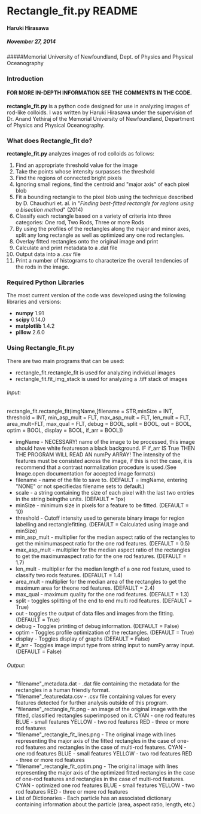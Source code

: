 # Rectangle_fit.py README
#### Haruki Hirasawa 
##### November 27, 2014
#####Memorial University of Newfoundland, Dept. of Physics and Physical Oceanography
### Introduction
#### FOR MORE IN-DEPTH INFORMATION SEE THE COMMENTS IN THE CODE.
**rectangle_fit.py** is a python code designed for use in analyzing images of rod-like colloids. I was written by Haruki Hirasawa under the supervision of Dr. Anand Yethiraj of the Memorial University of Newfoundland, Department of Physics and Physical Oceanography.

### What does Rectangle_fit do?
**rectangle_fit.py** analyzes images of rod colloids as follows:
1. Find an appropriate threshold value for the image
2. Take the points whose intensity surpasses the threshold
3. Find the regions of connected bright pixels
4. Ignoring small regions, find the centroid and "major axis" of each pixel blob
5. Fit a bounding rectangle to the pixel blob using the technique described by D. Chaudhuri et. al. in "_Finding best-fitted rectangle for regions using a bisection method_" (2014)
6. Classify each rectangle based on a variety of criteria into three categories: One rod, Two Rods, Three or more Rods
7. By using the profiles of the rectangles along the major and minor axes, split any long rectangle as well as optimized any one rod rectangles.
8. Overlay fitted rectangles onto the original image and print
9. Calculate and print metadata to a .dat file
10. Output data into a .csv file
11. Print a number of histograms to characterize the overall tendencies of the rods in the image.


### Required Python Libraries
The most current version of the code was developed using the following libraries and versions:

* **numpy**  1.91
* **scipy** 0.14.0
* **matplotlib** 1.4.2
* **pillow** 2.6.0

### Using Rectangle_fit.py
There are two main programs that can be used:
* rectangle_fit.rectangle_fit is used for analyzing individual images
* rectangle_fit.fit_img_stack is used for analyzing a .tiff stack of images

###### Input:
rectangle_fit.rectangle_fit(imgName,[filename = STR,minSize = INT, threshold = INT, min_asp_mult = FLT, max_asp_mult = FLT, len_mult = FLT, area_mult=FLT, max_qual = FLT, debug = BOOL, split = BOOL, out = BOOL, optim = BOOL, display = BOOL, if_arr = BOOL])


* imgName - NECESSARY! name of the image to be processed, this image should have white featureson a black background. IF if_arr IS True THEN THE PROGRAM WILL READ AN numPy ARRAY! The intensity of the features must be consisted across the image, if this is not the case, it is recommend that a contrast normalization procedure is used.(See Image.open documentation for accepted image formats)
*   filename - name of the file to save to. (DEFAULT = imgName, entering "NONE" or not specifiedas filename sets to default.)
*   scale - a string containing the size of each pixel with the last two entries in the string beingthe units. (DEFAULT = 1px)
*   minSize - minimum size in pixels for a feature to be fitted. (DEFAULT = 10)
*   threshold - Cutoff intensity used to generate binary image for region labelling and rectanglefitting. (DEFAULT = Calculated using image and minSize)
*   min_asp_mult - multiplier for the median aspect ratio of the rectangles to get the minimumaspect ratio for the one rod features. (DEFAULT = 0.5)
*   max_asp_mult - multiplier for the median aspect ratio of the rectangles to get the maximumaspect ratio for the one rod features. (DEFAULT = 1.7)
*   len_mult - multiplier for the median length of a one rod feature, used to classify two rods features. (DEFAULT = 1.4)
*   area_mult - multiplier for the median area of the rectangles to get the maximum area for theone rod features. (DEFAULT = 2.4)
*   max_qual - maximum quality for the one rod features. (DEFAULT = 1.3)
*   split - toggles splitting of the end to end multi rod features. (DEFAULT = True)
*   out - toggles the output of data files and images from the fitting. (DEFAULT = True)
*   debug - Toggles printing of debug information. (DEFAULT = False)
*   optim - Toggles profile optimization of the rectangles. (DEFAULT = True)
*   display - Toggles display of graphs (DEFAULT = False)
*   if_arr - Toggles image imput type from string input to numPy array input. (DEFAULT = False)

###### Output:
*   "filename"_metadata.dat  - .dat file containing the metadata for the rectangles in a human friendly format.
*   "filename"_featuredata.csv - .csv file containing values for every features detected for further analysis outside of this program.
*   "filename"_rectangle_fit.png - an image of the original image with the fitted, classified rectangles superimposed on it.
                           CYAN - one rod features
                           BLUE - small features
                           YELLOW - two rod features
                           RED - three or more rod features
*   "filename"_rectangle_fit_lines.png - The original image with lines representing the major axis of the fitted rectangles in the case of one-rod features and rectangles in the case of multi-rod features.
                           CYAN - one rod features
                           BLUE - small features
                           YELLOW - two rod features
                           RED - three or more rod features
*   "filename"_rectangle_fit_optim.png - The original image with lines representing the major axis of the optimized fitted rectangles in the case of one-rod features and rectangles in the case of multi-rod features.
                           CYAN - optimized one rod features
                           BLUE - small features
                           YELLOW - two rod features
                           RED - three or more rod features
*    List of Dictionaries - Each particle has an associated dictionary containing information about the particle (area, aspect ratio, length, etc.)
